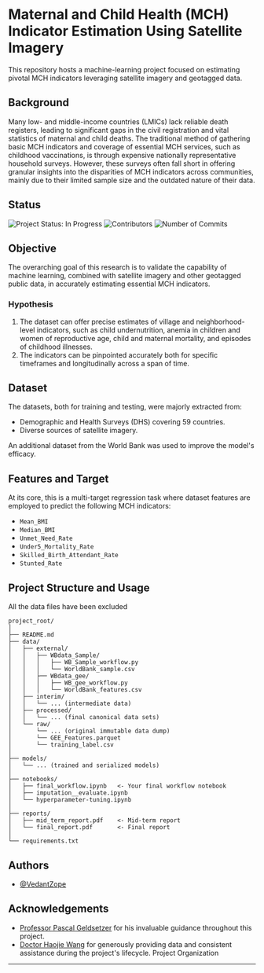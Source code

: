 Maternal and Child Health (MCH) Indicator Estimation Using Satellite Imagery
==============================
This repository hosts a machine-learning project focused on estimating pivotal MCH indicators leveraging satellite imagery and geotagged data.

## Background

Many low- and middle-income countries (LMICs) lack reliable death registers, leading to significant gaps in the civil registration and vital statistics of maternal and child deaths. The traditional method of gathering basic MCH indicators and coverage of essential MCH services, such as childhood vaccinations, is through expensive nationally representative household surveys. However, these surveys often fall short in offering granular insights into the disparities of MCH indicators across communities, mainly due to their limited sample size and the outdated nature of their data.

## Status

![Project Status: In Progress](https://img.shields.io/badge/Project%20Status-In%20Progress-orange)
![Contributors](https://img.shields.io/github/contributors/VedantZope/Maternal-and-Child-Health-Monitoring-in-LMICs.svg)
![Number of Commits](https://img.shields.io/github/commit-activity/y/VedantZope/Maternal-and-Child-Health-Monitoring-in-LMICs.svg)

## Objective

The overarching goal of this research is to validate the capability of machine learning, combined with satellite imagery and other geotagged public data, in accurately estimating essential MCH indicators.

### Hypothesis

1. The dataset can offer precise estimates of village and neighborhood-level indicators, such as child undernutrition, anemia in children and women of reproductive age, child and maternal mortality, and episodes of childhood illnesses.
2. The indicators can be pinpointed accurately both for specific timeframes and longitudinally across a span of time.

## Dataset

The datasets, both for training and testing, were majorly extracted from:
- Demographic and Health Surveys (DHS) covering 59 countries.
- Diverse sources of satellite imagery.

An additional dataset from the World Bank was used to improve the model's efficacy.

## Features and Target

At its core, this is a multi-target regression task where dataset features are employed to predict the following MCH indicators:
- `Mean_BMI`
- `Median_BMI`
- `Unmet_Need_Rate`
- `Under5_Mortality_Rate`
- `Skilled_Birth_Attendant_Rate`
- `Stunted_Rate`

## Project Structure and Usage
All the data files have been excluded
```
project_root/
│
├── README.md
├── data/
│   ├── external/
│   │   ├── WBdata_Sample/
│   │   │   ├── WB_Sample_workflow.py
│   │   │   └── WorldBank_sample.csv
│   │   ├── WBdata_gee/
│   │   │   ├── WB_gee_workflow.py
│   │   │   └── WorldBank_features.csv
│   ├── interim/
│   │   └── ... (intermediate data)
│   ├── processed/
│   │   └── ... (final canonical data sets)
│   └── raw/
│       └── ... (original immutable data dump)
│       └── GEE_Features.parquet
│       └── training_label.csv
│
├── models/
│   └── ... (trained and serialized models)
│
├── notebooks/
│   ├── final_workflow.ipynb   <- Your final workflow notebook
│   ├── imputation__evaluate.ipynb
│   └── hyperparameter-tuning.ipynb
│
├── reports/
│   ├── mid_term_report.pdf    <- Mid-term report
│   └── final_report.pdf       <- Final report
│
└── requirements.txt
```
## Authors

- [@VedantZope](https://www.github.com/VedantZope)

## Acknowledgements

- [Professor Pascal Geldsetzer](https://profiles.stanford.edu/pascal-geldsetzer) for his invaluable guidance throughout this project.
- [Doctor Haojie Wang](https://scholar.google.com.hk/citations?user=oU5bH20AAAAJ&hl=en) for generously providing data and consistent assistance during the project's lifecycle.
Project Organization
--------
